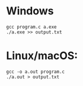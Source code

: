 # Windows
    gcc program.c a.exe
    ./a.exe >> output.txt
# Linux/macOS:
    gcc -o a.out program.c
    ./a.out > output.txt
